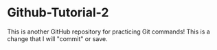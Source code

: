 # Github-Tutorial-2
This is another GitHub repository for practicing Git commands!
This is a change that I will "commit" or save.
